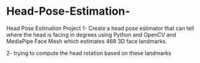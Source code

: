 # Head-Pose-Estimation-

Head Pose Estimation Project
1- Create a head pose estimator that can tell where the head is facing in degrees using Python and OpenCV and MediaPipe Face Mesh which estimates 468 3D face landmarks.

2- trying to compute the head rotation based on these landmarks

